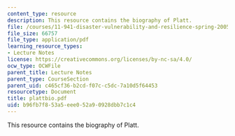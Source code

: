 ```yaml
---
content_type: resource
description: This resource contains the biography of Platt.
file: /courses/11-941-disaster-vulnerability-and-resilience-spring-2005/b96fb7f853a5eee052a90928dbb7c1c4_plattbio.pdf
file_size: 66757
file_type: application/pdf
learning_resource_types:
- Lecture Notes
license: https://creativecommons.org/licenses/by-nc-sa/4.0/
ocw_type: OCWFile
parent_title: Lecture Notes
parent_type: CourseSection
parent_uid: c465cf36-b2cd-f07c-c5dc-7a10d5f64453
resourcetype: Document
title: plattbio.pdf
uid: b96fb7f8-53a5-eee0-52a9-0928dbb7c1c4
---
```

This resource contains the biography of Platt.
